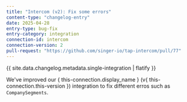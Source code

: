 ```yaml
---
title: "Intercom (v2): Fix some errors"
content-type: "changelog-entry"
date: 2025-04-28
entry-type: bug-fix
entry-category: integration
connection-id: intercom
connection-version: 2
pull-request: "https://github.com/singer-io/tap-intercom/pull/77"
---
```

{{ site.data.changelog.metadata.single-integration | flatify }}

We've improved our { this-connection.display_name } (v{ this-connection.this-version }) integration to fix different erros such as `CompanySegments`.